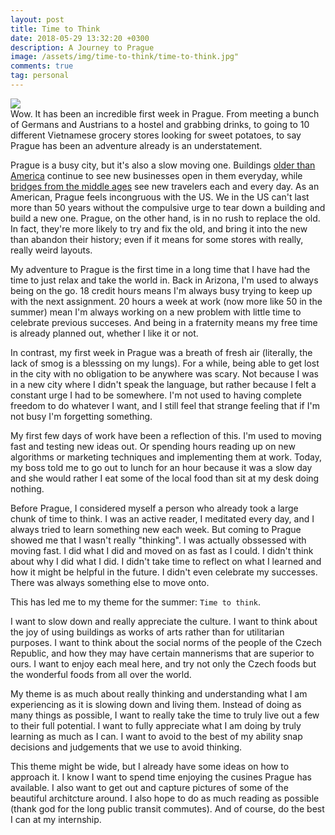 ```yaml
---
layout: post
title: Time to Think
date: 2018-05-29 13:32:20 +0300
description: A Journey to Prague
image: /assets/img/time-to-think/time-to-think.jpg"
comments: true
tag: personal
---
```

<div class="img_row">
    <img class="col three" src="{{ site.baseurl }}/assets/img/time-to-think/time-to-think.jpg">
</div>
Wow. It has been an incredible first week in Prague. From meeting a bunch of Germans and Austrians to a hostel and grabbing drinks, to going to 10 different Vietnamese grocery stores looking for sweet potatoes, to say Prague has been an adventure already is an understatement.

Prague is a busy city, but it's also a slow moving one. Buildings [older than America][500-year-old-building-turned-resteraunt] continue to see new businesses open in them everyday, while [bridges from the middle ages][charles-bridge] see new travelers each and every day. As an American, Prague feels incongruous with the US. We in the US can't last more than 50 years without the compulsive urge to tear down a building and build a new one. Prague, on the other hand, is in no rush to replace the old. In fact, they're more likely to try and fix the old, and bring it into the new than abandon their history; even if it means for some stores with really, really weird layouts.

My adventure to Prague is the first time in a long time that I have had the time to just relax and take the world in. Back in Arizona, I'm used to always being on the go. 18 credit hours means I'm always busy trying to keep up with the next assignment. 20 hours a week at work (now more like 50 in the summer) mean I'm always working on a new problem with little time to celebrate previous succeses. And being in a fraternity means my free time is already planned out, whether I like it or not.

In contrast, my first week in Prague was a breath of fresh air (literally, the lack of smog is a blesssing on my lungs). For a while, being able to get lost in the city with no obligation to be anywhere was scary. Not because I was in a new city where I didn't speak the language, but rather because I felt a constant urge I had to be somewhere. I'm not used to having complete freedom to do whatever I want, and I still feel that strange feeling that if I'm not busy I'm forgetting something.

My first few days of work have been a reflection of this. I'm used to moving fast and testing new ideas out. Or spending hours reading up on new algorithms or marketing techniques and implementing them at work. Today, my boss told me to go out to lunch for an hour because it was a slow day and she would rather I eat some of the local food than sit at my desk doing nothing.

Before Prague, I considered myself a person who already took a large chunk of time to think. I was an active reader, I meditated every day, and I always tried to learn something new each week. But coming to Prague showed me that I wasn't really "thinking". I was actually obssessed with moving fast. I did what I did and moved on as fast as I could. I didn't think about why I did what I did. I didn't take time to reflect on what I learned and how it might be helpful in the future. I didn't even celebrate my successes. There was always something else to move onto.

This has led me to my theme for the summer: `Time to think`.

I want to slow down and really appreciate the culture. I want to think about the joy of using buildings as works of arts rather than for utilitarian purposes. I want to think about the social norms of the people of the Czech Republic, and how they may have certain mannerisms that are superior to ours. I want to enjoy each meal here, and try not only the Czech foods but the wonderful foods from all over the world.

My theme is as much about really thinking and understanding what I am experiencing as it is slowing down and living them. Instead of doing as many things as possible, I want to really take the time to truly live out a few to their full potential. I want to fully appreciate what I am doing by truly learning as much as I can. I want to avoid to the best of my ability snap decisions and judgements that we use to avoid thinking.

This theme might be wide, but I already have some ideas on how to approach it. I know I want to spend time enjoying the cusines Prague has available. I also want to get out and capture pictures of some of the beautiful architcture around. I also hope to do as much reading as possible (thank god for the long public transit commutes). And of course, do the best I can at my internship.



[500-year-old-building-turned-resteraunt]: http://www.lehkahlava.cz/en_home.htm
[charles-bridge]:   https://www.google.com/url?sa=t&rct=j&q=&esrc=s&source=web&cd=1&cad=rja&uact=8&ved=0ahUKEwjQ09nJ8qvbAhUCVywKHaEyC1cQFggpMAA&url=https%3A%2F%2Fen.wikipedia.org%2Fwiki%2FCharles_Bridge&usg=AOvVaw349FpWXEZssvVVeRBlTRP8
[jekyll-talk]: https://talk.jekyllrb.com/
